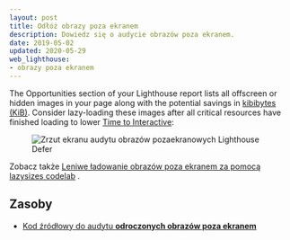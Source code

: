 ```yaml
---
layout: post
title: Odłóż obrazy poza ekranem
description: Dowiedz się o audycie obrazów poza ekranem.
date: 2019-05-02
updated: 2020-05-29
web_lighthouse:
- obrazy poza ekranem
---
```


The Opportunities section of your Lighthouse report lists all offscreen or hidden images in your page along with the potential savings in [kibibytes (KiB)](https://en.wikipedia.org/wiki/Kibibyte). Consider lazy-loading these images after all critical resources have finished loading to lower [Time to Interactive](/interactive):

<figure class="w-figure"><img class="w-screenshot" src="offscreen-images.png" alt="Zrzut ekranu audytu obrazów pozaekranowych Lighthouse Defer"></figure>

Zobacz także [Leniwe ładowanie obrazów poza ekranem za pomocą lazysizes codelab](/codelab-use-lazysizes-to-lazyload-images) .

## Zasoby

- [Kod źródłowy do audytu **odroczonych obrazów poza ekranem**](https://github.com/GoogleChrome/lighthouse/blob/master/lighthouse-core/audits/byte-efficiency/offscreen-images.js)
